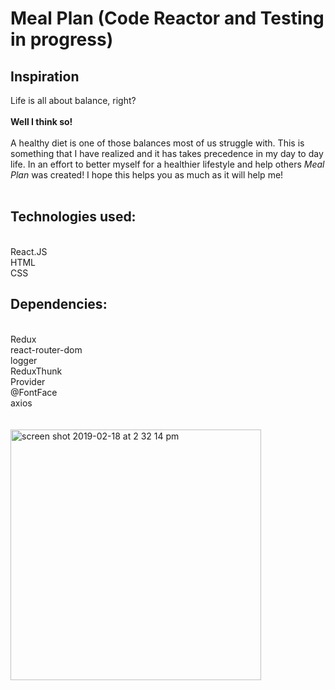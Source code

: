 # Meal Plan (Code Reactor and Testing in progress)

## Inspiration

Life is all about balance, right?<br/><br/>
<strong>Well I think so!</strong>
<br/><br/>
A healthy diet is one of those balances most of us struggle
with. This is something that I have realized and it has takes
precedence in my day to day life. In an effort to better myself for
a healthier lifestyle and help others <i>Meal Plan</i> was created!
I hope this helps you as much as it will help me!
<br/><br/>

## Technologies used:

<br/>
React.JS <br/>
HTML<br/>
CSS<br/>

## Dependencies:

<br/>
Redux <br/>
react-router-dom<br/>
logger<br/>
ReduxThunk<br/>
Provider<br/>
@FontFace<br/>
axios<br/>
<br/>
<br/>
<img width="401" alt="screen shot 2019-02-18 at 2 32 14 pm" src="https://user-images.githubusercontent.com/44300521/52972822-05f5a980-338a-11e9-84ea-107018e9bbf6.png">

